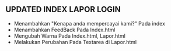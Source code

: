 ## UPDATED INDEX LAPOR LOGIN 
- Menambahkan "Kenapa anda mempercayai kami?" Pada index
- Menambahkan FeedBack Pada Index.html
- Mengubah Warna Pada Index.html, Lapor.html
- Melakukan Perubahan Pada Textarea di Lapor.html 
